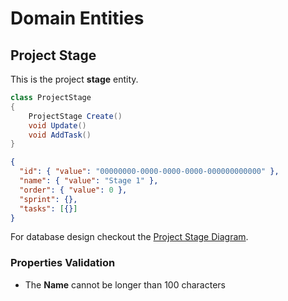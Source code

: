 # Domain Entities

## Project Stage

This is the project **stage** entity.

```csharp
class ProjectStage
{
    ProjectStage Create()
    void Update()
    void AddTask()
}
```

```json
{
  "id": { "value": "00000000-0000-0000-0000-000000000000" },
  "name": { "value": "Stage 1" },
  "order": { "value": 0 },
  "sprint": {},
  "tasks": [{}]
}
```

For database design checkout the [Project Stage Diagram](../../diagrams/entities/project/Diagram.ProjectStage.md).

### Properties Validation

- The **Name** cannot be longer than 100 characters
